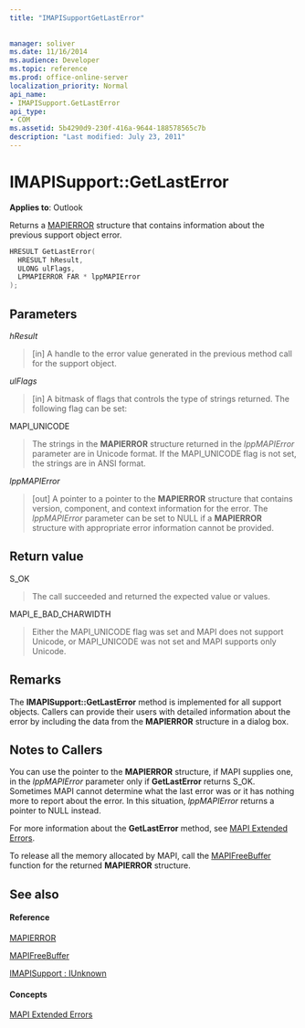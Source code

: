 ```yaml
---
title: "IMAPISupportGetLastError"
 
 
manager: soliver
ms.date: 11/16/2014
ms.audience: Developer
ms.topic: reference
ms.prod: office-online-server
localization_priority: Normal
api_name:
- IMAPISupport.GetLastError
api_type:
- COM
ms.assetid: 5b4290d9-230f-416a-9644-188578565c7b
description: "Last modified: July 23, 2011"
---
```


# IMAPISupport::GetLastError

  
  
**Applies to**: Outlook 
  
Returns a [MAPIERROR](mapierror.md) structure that contains information about the previous support object error. 
  
```cpp
HRESULT GetLastError(
  HRESULT hResult,
  ULONG ulFlags,
  LPMAPIERROR FAR * lppMAPIError
);
```

## Parameters

 _hResult_
  
> [in] A handle to the error value generated in the previous method call for the support object.
    
 _ulFlags_
  
> [in] A bitmask of flags that controls the type of strings returned. The following flag can be set:
    
MAPI_UNICODE 
  
> The strings in the **MAPIERROR** structure returned in the  _lppMAPIError_ parameter are in Unicode format. If the MAPI_UNICODE flag is not set, the strings are in ANSI format. 
    
 _lppMAPIError_
  
> [out] A pointer to a pointer to the **MAPIERROR** structure that contains version, component, and context information for the error. The  _lppMAPIError_ parameter can be set to NULL if a **MAPIERROR** structure with appropriate error information cannot be provided. 
    
## Return value

S_OK 
  
> The call succeeded and returned the expected value or values.
    
MAPI_E_BAD_CHARWIDTH 
  
> Either the MAPI_UNICODE flag was set and MAPI does not support Unicode, or MAPI_UNICODE was not set and MAPI supports only Unicode.
    
## Remarks

The **IMAPISupport::GetLastError** method is implemented for all support objects. Callers can provide their users with detailed information about the error by including the data from the **MAPIERROR** structure in a dialog box. 
  
## Notes to Callers

You can use the pointer to the **MAPIERROR** structure, if MAPI supplies one, in the  _lppMAPIError_ parameter only if **GetLastError** returns S_OK. Sometimes MAPI cannot determine what the last error was or it has nothing more to report about the error. In this situation,  _lppMAPIError_ returns a pointer to NULL instead. 
  
For more information about the **GetLastError** method, see [MAPI Extended Errors](mapi-extended-errors.md).
  
To release all the memory allocated by MAPI, call the [MAPIFreeBuffer](mapifreebuffer.md) function for the returned **MAPIERROR** structure. 
  
## See also

#### Reference

[MAPIERROR](mapierror.md)
  
[MAPIFreeBuffer](mapifreebuffer.md)
  
[IMAPISupport : IUnknown](imapisupportiunknown.md)
#### Concepts

[MAPI Extended Errors](mapi-extended-errors.md)

